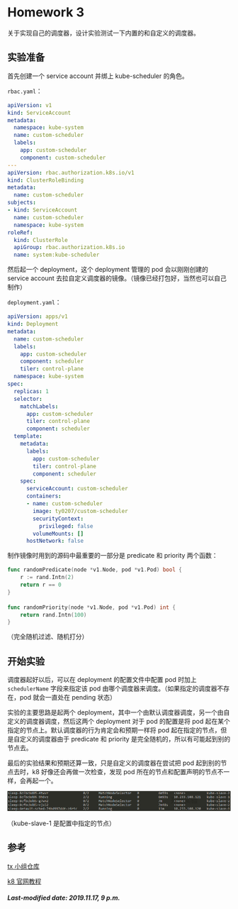# Homework 3

关于实现自己的调度器，设计实验测试一下内置的和自定义的调度器。

## 实验准备

首先创建一个 service account 并绑上 kube-scheduler 的角色。

`rbac.yaml`：

```yaml
apiVersion: v1
kind: ServiceAccount
metadata:
  namespace: kube-system
  name: custom-scheduler 
  labels:
    app: custom-scheduler 
    component: custom-scheduler
---
apiVersion: rbac.authorization.k8s.io/v1
kind: ClusterRoleBinding
metadata:
  name: custom-scheduler
subjects:
- kind: ServiceAccount
  name: custom-scheduler
  namespace: kube-system
roleRef:
  kind: ClusterRole
  apiGroup: rbac.authorization.k8s.io
  name: system:kube-scheduler
```

然后起一个 deployment，这个 deployment 管理的 pod 会以刚刚创建的 service account 去拉自定义调度器的镜像。（镜像已经打包好，当然也可以自己制作）

`deployment.yaml`：

```yaml
apiVersion: apps/v1
kind: Deployment
metadata:
  name: custom-scheduler
  labels:
    app: custom-scheduler
    component: scheduler
    tiler: control-plane
  namespace: kube-system
spec:
  replicas: 1
  selector:
    matchLabels:
      app: custom-scheduler
      tiler: control-plane
      component: scheduler
  template:
    metadata:
      labels:
        app: custom-scheduler
        tiler: control-plane
        component: scheduler
    spec:
      serviceAccount: custom-scheduler
      containers:
      - name: custom-scheduler
        image: ty0207/custom-scheduler
        securityContext:
          privileged: false
        volumeMounts: []
      hostNetwork: false
```

制作镜像时用到的源码中最重要的一部分是 predicate 和 priority 两个函数：

```go
func randomPredicate(node *v1.Node, pod *v1.Pod) bool {
	r := rand.Intn(2)
	return r == 0
}

func randomPriority(node *v1.Node, pod *v1.Pod) int {
	return rand.Intn(100)
}
```

（完全随机过滤、随机打分）

## 开始实验

调度器起好以后，可以在 deployment 的配置文件中配置 pod 时加上 `schedulerName` 字段来指定该 pod 由哪个调度器来调度。（如果指定的调度器不存在，pod 就会一直处在 pending 状态）

实验的主要思路是起两个 deployment，其中一个由默认调度器调度，另一个由自定义的调度器调度，然后这两个 deployment 对于 pod 的配置是将 pod 起在某个指定的节点上。默认调度器的行为肯定会和预期一样将 pod 起在指定的节点，但是自定义的调度器由于 predicate 和 priority 是完全随机的，所以有可能起到别的节点去。

最后的实验结果和预期还算一致，只是自定义的调度器在尝试把 pod 起到别的节点去时，k8 好像还会再做一次检查，发现 pod 所在的节点和配置声明的节点不一样，会再起一个。

![](./images/image.png/)

（kube-slave-1 是配置中指定的节点）

## 参考

[tx 小组仓库](<https://github.com/2019SE419/scheduler>)

[k8 官网教程](<https://kubernetes.io/docs/tasks/administer-cluster/configure-multiple-schedulers/>)

##### Last-modified date: 2019.11.17, 9 p.m.